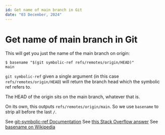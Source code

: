 ```yaml
---
id: Get name of main branch in Git
date: "03 December, 2024"
---
```


# Get name of main branch in Git

This will get you just the name of the main branch on origin:
```shell
$ basename "$(git symbolic-ref refs/remotes/origin/HEAD)"
main
```

`git symbolic-ref` given a single argument (in this case `refs/remotes/origin/HEAD`) will return the branch head which the symbolic ref refers to.

The HEAD of the origin sits on the main branch, whatever that is.

On its own, this outputs `refs/remotes/origin/main`.
So we use `basename` to strip all before the last `/`.

See [git-symbolic-ref Documentation](https://git-scm.com/docs/git-symbolic-ref)
See [this Stack Overflow answer](https://stackoverflow.com/questions/28666357/how-to-get-default-git-branch)
See [basename on Wikipedia](https://en.wikipedia.org/wiki/Basename)

